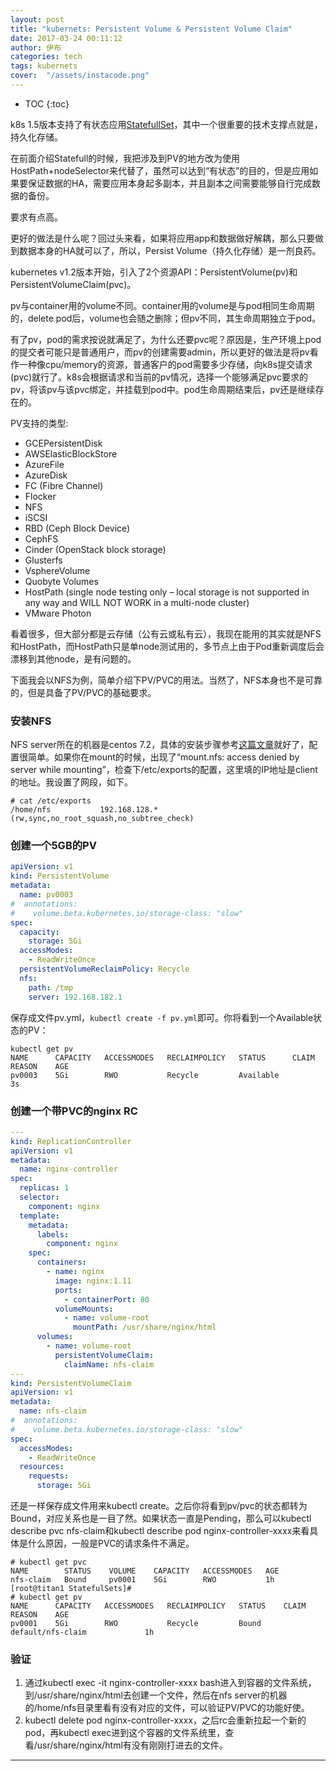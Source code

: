 ```yaml
---
layout: post
title: "kubernets: Persistent Volume & Persistent Volume Claim"
date: 2017-03-24 00:11:12
author: 伊布
categories: tech
tags: kubernets
cover:  "/assets/instacode.png"
---
```


* TOC
{:toc}

k8s 1.5版本支持了有状态应用[StatefullSet](http://www.datastart.cn/tech/2017/03/22/k8s-statefulsets.html)，其中一个很重要的技术支撑点就是，持久化存储。

在前面介绍Statefull的时候，我把涉及到PV的地方改为使用HostPath+nodeSelector来代替了，虽然可以达到“有状态”的目的，但是应用如果要保证数据的HA，需要应用本身起多副本，并且副本之间需要能够自行完成数据的备份。

要求有点高。

更好的做法是什么呢？回过头来看，如果将应用app和数据做好解耦，那么只要做到数据本身的HA就可以了，所以，Persist Volume（持久化存储）是一剂良药。

kubernetes v1.2版本开始，引入了2个资源API：PersistentVolume(pv)和PersistentVolumeClaim(pvc)。

pv与container用的volume不同。container用的volume是与pod相同生命周期的，delete pod后，volume也会随之删除；但pv不同，其生命周期独立于pod。

有了pv，pod的需求按说就满足了，为什么还要pvc呢？原因是，生产环境上pod的提交者可能只是普通用户，而pv的创建需要admin，所以更好的做法是将pv看作一种像cpu/memory的资源，普通客户的pod需要多少存储，向k8s提交请求(pvc)就行了。k8s会根据请求和当前的pv情况，选择一个能够满足pvc要求的pv，将该pv与该pvc绑定，并挂载到pod中。pod生命周期结束后，pv还是继续存在的。

PV支持的类型:

- GCEPersistentDisk
- AWSElasticBlockStore
- AzureFile
- AzureDisk
- FC (Fibre Channel)
- Flocker
- NFS
- iSCSI
- RBD (Ceph Block Device)
- CephFS
- Cinder (OpenStack block storage)
- Glusterfs
- VsphereVolume
- Quobyte Volumes
- HostPath (single node testing only – local storage is not supported in any way and WILL NOT WORK in a multi-node cluster)
- VMware Photon


看着很多，但大部分都是云存储（公有云或私有云），我现在能用的其实就是NFS和HostPath，而HostPath只是单node测试用的，多节点上由于Pod重新调度后会漂移到其他node，是有问题的。

下面我会以NFS为例，简单介绍下PV/PVC的用法。当然了，NFS本身也不是可靠的，但是具备了PV/PVC的基础要求。

### 安装NFS

NFS server所在的机器是centos 7.2，具体的安装步骤参考[这篇文章](https://www.howtoforge.com/tutorial/setting-up-an-nfs-server-and-client-on-centos-7/)就好了，配置很简单。如果你在mount的时候，出现了“mount.nfs: access denied by server while mounting”，检查下/etc/exports的配置，这里填的IP地址是client的地址。我设置了网段，如下。

```
# cat /etc/exports
/home/nfs           192.168.128.*(rw,sync,no_root_squash,no_subtree_check)
```

### 创建一个5GB的PV

```yml
apiVersion: v1
kind: PersistentVolume
metadata:
  name: pv0003
#  annotations:
#    volume.beta.kubernetes.io/storage-class: "slow"
spec:
  capacity:
    storage: 5Gi
  accessModes:
    - ReadWriteOnce
  persistentVolumeReclaimPolicy: Recycle
  nfs:
    path: /tmp
    server: 192.168.182.1
```

保存成文件pv.yml，`kubectl create -f pv.yml`即可。你将看到一个Available状态的PV：

```
kubectl get pv
NAME      CAPACITY   ACCESSMODES   RECLAIMPOLICY   STATUS      CLAIM     REASON    AGE
pv0003    5Gi        RWO           Recycle         Available                       3s
```

### 创建一个带PVC的nginx RC

```yml
---
kind: ReplicationController
apiVersion: v1
metadata:
  name: nginx-controller
spec:
  replicas: 1
  selector:
    component: nginx
  template:
    metadata:
      labels:
        component: nginx
    spec:
      containers:
        - name: nginx
          image: nginx:1.11
          ports:
            - containerPort: 80
          volumeMounts:
            - name: volume-root
              mountPath: /usr/share/nginx/html
      volumes:
        - name: volume-root
          persistentVolumeClaim:
            claimName: nfs-claim
---
kind: PersistentVolumeClaim
apiVersion: v1
metadata:
  name: nfs-claim
#  annotations:
#    volume.beta.kubernetes.io/storage-class: "slow"
spec:
  accessModes:
    - ReadWriteOnce
  resources:
    requests:
      storage: 5Gi
```

还是一样保存成文件用来kubectl create。之后你将看到pv/pvc的状态都转为Bound，对应关系也是一目了然。如果状态一直是Pending，那么可以kubectl describe pvc nfs-claim和kubectl describe pod nginx-controller-xxxx来看具体是什么原因，一般是PVC的请求条件不满足。

```
# kubectl get pvc
NAME        STATUS    VOLUME    CAPACITY   ACCESSMODES   AGE
nfs-claim   Bound     pv0001    5Gi        RWO           1h
[root@titan1 StatefulSets]#
# kubectl get pv
NAME      CAPACITY   ACCESSMODES   RECLAIMPOLICY   STATUS    CLAIM               REASON    AGE
pv0001    5Gi        RWO           Recycle         Bound     default/nfs-claim             1h
```

### 验证

1. 通过kubectl exec -it nginx-controller-xxxx bash进入到容器的文件系统，到/usr/share/nginx/html去创建一个文件，然后在nfs server的机器的/home/nfs目录里看有没有对应的文件，可以验证PV/PVC的功能好使。
2. kubectl delete pod nginx-controller-xxxx，之后rc会重新拉起一个新的pod，再kubectl exec进到这个容器的文件系统里，查看/usr/share/nginx/html有没有刚刚打进去的文件。



---
